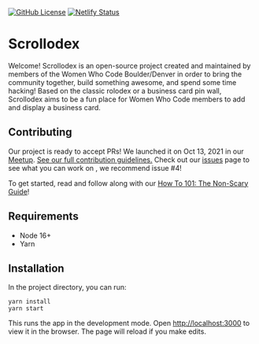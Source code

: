 [![GitHub License](https://img.shields.io/github/license/wwcodecolorado/scrollodex)](https://github.com/wwcodecolorado/scrollodex/blob/master/LICENSE)
[![Netlify Status](https://api.netlify.com/api/v1/badges/9b72a143-93e6-4ae2-a065-5b72ca57b676/deploy-status)](https://app.netlify.com/sites/scrollodex/deploys)

# Scrollodex

Welcome! Scrollodex is an open-source project created and maintained by members of the Women Who Code Boulder/Denver in order to bring the community together, build something awesome, and spend some time hacking! Based on the classic rolodex or a business card pin wall, Scrollodex aims to be a fun place for Women Who Code members to add and display a business card.

## Contributing
Our project is ready to accept PRs! We launched it on Oct 13, 2021 in our [Meetup](https://www.meetup.com/Women-Who-Code-Boulder-Denver/events/281109143/). [See our full contribution guidelines.](CONTRIBUTING.md) Check out our [issues](https://github.com/wwcodecolorado/scrollodex/issues) page to see what you can work on , we recommend issue #4!

To get started, read and follow along with our [How To 101: The Non-Scary Guide](HOWTO101.md)!

## Requirements
- Node 16+
- Yarn

## Installation

In the project directory, you can run:

`yarn install`\
`yarn start`

This runs the app in the development mode. Open [http://localhost:3000](http://localhost:3000) to view it in the browser. The page will reload if you make edits.
